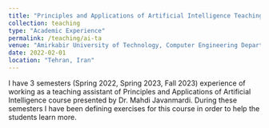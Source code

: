 ```yaml
---
title: "Principles and Applications of Artificial Intelligence Teaching Assistant"
collection: teaching
type: "Academic Experience"
permalink: /teaching/ai-ta
venue: "Amirkabir University of Technology, Computer Engineering Department"
date: 2022-02-01
location: "Tehran, Iran"
---
```


I have 3 semesters (Spring 2022, Spring 2023, Fall 2023) experience of working as a teaching assistant of Principles and Applications of Artificial Intelligence course presented by Dr. Mahdi Javanmardi. During these semesters I have been defining exercises for this course in order to help the students learn more. 